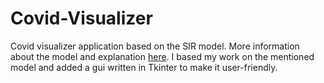 # Covid-Visualizer

Covid visualizer application based on the SIR model. More information about the model and explanation <a href="https://scipython.com/book/chapter-8-scipy/additional-examples/the-sir-epidemic-model/">here</a>. I based my work on the mentioned model and added a gui written in Tkinter to make it user-friendly.

